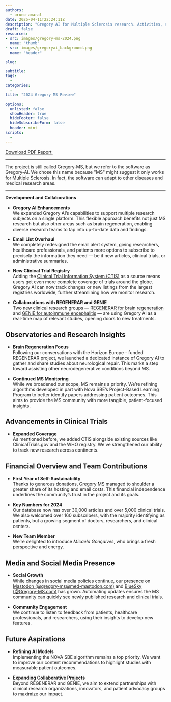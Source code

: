 ```yaml
---
authors:
  - bruno-amaral
date: 2025-04-11T22:24:11Z
description: "Gregory AI for Multiple Sclerosis research. Activities, and accounts for the project in 2024."
draft: false
resources: 
- src: images/gregory-ms-2024.png
  name: "thumb"
- src: images/gregoryai_background.png
  name: "header"

slug:

subtitle: 
tags: 
  - 
categories: 
  - 
title: "2024 Gregory MS Review"

options:
  unlisted: false
  showHeader: true
  hideFooter: false
  hideSubscribeForm: false
  header: mini
scripts:
  -
---
```


<div class="text-center">
  <a class="btn btn-success" href="./GregoryMS_Annual_Report_2024.pdf" data-umami-event="click--download-pdf-2024" target="_blank">
    Download PDF Report 
    <svg xmlns="http://www.w3.org/2000/svg" viewBox="0 0 512 512" style="height: 1rem; vertical-align: middle; opacity: 0.8">
      <path fill="#ffffff" d="M288 32c0-17.7-14.3-32-32-32s-32 14.3-32 32V274.7l-73.4-73.4c-12.5-12.5-32.8-12.5-45.3 0s-12.5 32.8 0 45.3l128 128c12.5 12.5 32.8 12.5 45.3 0l128-128c12.5-12.5 12.5-32.8 0-45.3s-32.8-12.5-45.3 0L288 274.7V32zM64 352c-35.3 0-64 28.7-64 64v32c0 35.3 28.7 64 64 64H448c35.3 0 64-28.7 64-64V416c0-35.3-28.7-64-64-64H346.5l-45.3 45.3c-25 25-65.5 25-90.5 0L165.5 352H64zm368 56a24 24 0 1 1 0 48 24 24 0 1 1 0-48z"/>
    </svg>
  </a>
</div>

---

The project is still called Gregory‑MS, but we refer to the software as Gregory‑AI. We chose this name because "MS" might suggest it only works for Multiple Sclerosis. In fact, the software can adapt to other diseases and medical research areas.

---

**Development and Collaborations**

- **Gregory AI Enhancements**  
  We expanded Gregory AI’s capabilities to support multiple research subjects on a single platform. This flexible approach benefits not just MS research but also other areas such as brain regeneration, enabling diverse research teams to tap into up-to-date data and findings.

- **Email List Overhaul**  
  We completely redesigned the email alert system, giving researchers, healthcare professionals, and patients more options to subscribe to precisely the information they need — be it new articles, clinical trials, or administrative summaries.

- **New Clinical Trial Registry**  
  Adding the [Clinical Trial Information System (CTIS)](https://euclinicaltrials.eu/) as a source means users get even more complete coverage of trials around the globe. Gregory AI can now track changes or new listings from the largest registries worldwide, further streamlining how we monitor research.

- **Collaborations with REGENERAR and GENIE**  
  Two new clinical research groups — [REGENERAR for brain regeneration](https://research.regenerar.eu/) and [GENIE for autoimmune encephalitis](https://investigacao.encefalites.pt/) — are using Gregory AI as a real-time map of relevant studies, opening doors to new treatments.

## Observatories and Research Insights

- **Brain Regeneration Focus**  
  Following our conversations with the Horizon Europe - funded REGENERAR project, we launched a dedicated instance of Gregory AI to gather and share studies about neurological repair. This marks a step toward assisting other neurodegenerative conditions beyond MS.

- **Continued MS Monitoring**  
  While we broadened our scope, MS remains a priority. We’re refining algorithms developed in part with Nova SBE’s Project-Based Learning Program to better identify papers addressing patient outcomes. This aims to provide the MS community with more tangible, patient-focused insights.

## Advancements in Clinical Trials

- **Expanded Coverage**  
  As mentioned before, we added CTIS alongside existing sources like ClinicalTrials.gov and the WHO registry. We've strengthened our ability to track new research across continents.

## Financial Overview and Team Contributions

- **First Year of Self-Sustainability**  
  Thanks to generous donations, Gregory MS managed to shoulder a greater share of its hosting and email costs. This financial independence underlines the community’s trust in the project and its goals.

- **Key Numbers for 2024**  
  Our database now has over 30,000 articles and over 5,000 clinical trials. We also welcomed over 160 subscribers, with the majority identifying as patients, but a growing segment of doctors, researchers, and clinical centers.

- **New Team Member**  
  We’re delighted to introduce *Micaela Gonçalves*, who brings a fresh perspective and energy.

## Media and Social Media Presence

- **Social Growth**  
  While changes in social media policies continue, our presence on [Mastodon (@gregory-ms@med-mastodon.com)](https://med-mastodon.com/@gregoryMS) and [BlueSky (@Gregory-MS.com)](https://bsky.app/profile/Gregory-MS.com) has grown. Automating updates ensures the MS community can quickly see newly published research and clinical trials.

- **Community Engagement**  
  We continue to listen to feedback from patients, healthcare professionals, and researchers, using their insights to develop new features.

## Future Aspirations

- **Refining AI Models**  
  Implementing the NOVA SBE algorithm remains a top priority. We want to improve our content recommendations to highlight studies with measurable patient outcomes.

- **Expanding Collaborative Projects**  
  Beyond REGENERAR and GENIE, we aim to extend partnerships with clinical research organizations, innovators, and patient advocacy groups to maximize our impact.

